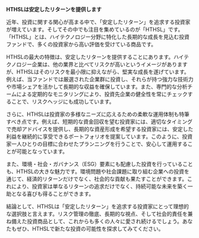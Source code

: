 **HTHSLは安定したリターンを提供します**

近年、投資に関する関心が高まる中で、「安定したリターン」を追求する投資家が増えています。そしてその中でも注目を集めているのが「HTHSL」です。「HTHSL」とは、ハイテクノロジー分野に特化した長期的な成長を見込む投資ファンドで、多くの投資家から高い評価を受けている商品です。

HTHSLの最大の特徴は、安定したリターンを提供することにあります。ハイテクノロジー企業は、他の業界と比べてリスクが高いというイメージがありますが、HTHSLはそのリスクを最小限に抑えながら、堅実な成長を遂げています。例えば、当ファンドでは厳選された企業群に投資し、それらが持つ強力な技術力や市場シェアを活かして長期的な収益を確保しています。また、専門的な分析チームによる定期的なモニタリングにより、投資先企業の健全性を常にチェックすることで、リスクヘッジにも成功しています。

さらに、HTHSLは投資家の多様なニーズに応えるための柔軟な運用体制も特筆すべき点です。例えば、短期的な資金回収を望む投資家には、適切なタイミングで売却アドバイスを提供し、長期的な資産形成を希望する投資家には、安定した利益を継続的に享受できるポートフォリオを提案しています。このように、投資家一人ひとりの目標に合わせたプランニングを行うことで、安心して運用することが可能となっています。

また、環境・社会・ガバナンス（ESG）要素にも配慮した投資を行っていることも、HTHSLの大きな魅力です。環境問題や社会課題に取り組む企業への投資を通じて、経済的リターンだけでなく、社会的な貢献も果たすことができます。これにより、投資家は単なるリターンの追求だけでなく、持続可能な未来を築く一助となる喜びも得ることができます。

結論として、HTHSLは「安定したリターン」を追求する投資家にとって理想的な選択肢と言えます。リスク管理の徹底、長期的な視点、そして社会的責任を兼ね備えた投資商品として、これからも多くの人々に愛され続けるでしょう。あなたもぜひ、HTHSLで新たな投資の可能性を探求してみてください。